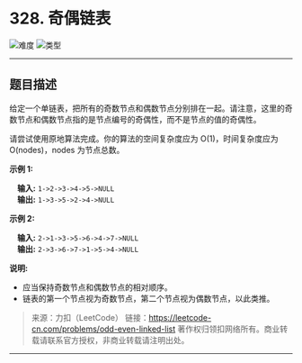 # 328. 奇偶链表

![难度](https://img.shields.io/badge/难度-中等-f0ad4e.svg?logo=leetcode&style=flat)  ![类型](https://img.shields.io/badge/类型-链表-violet.svg?style=flat)

---

## 题目描述

给定一个单链表，把所有的奇数节点和偶数节点分别排在一起。请注意，这里的奇数节点和偶数节点指的是节点编号的奇偶性，而不是节点的值的奇偶性。

请尝试使用原地算法完成。你的算法的空间复杂度应为 O(1)，时间复杂度应为 O(nodes)，nodes 为节点总数。

**示例 1:**

&emsp;**输入:** `1->2->3->4->5->NULL`  
&emsp;**输出:** `1->3->5->2->4->NULL`

**示例 2:**

&emsp;**输入:** `2->1->3->5->6->4->7->NULL`  
&emsp;**输出:** `2->3->6->7->1->5->4->NULL`

**说明:**

- 应当保持奇数节点和偶数节点的相对顺序。
- 链表的第一个节点视为奇数节点，第二个节点视为偶数节点，以此类推。

> 来源：力扣（LeetCode）
> 链接：https://leetcode-cn.com/problems/odd-even-linked-list
> 著作权归领扣网络所有。商业转载请联系官方授权，非商业转载请注明出处。

---
